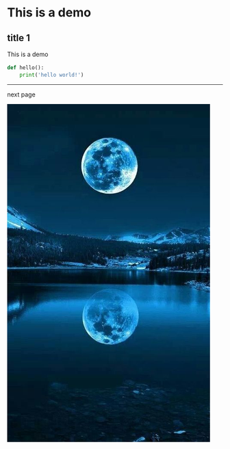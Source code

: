 # This is a demo

## title 1

This is a demo

```python
def hello():
    print('hello world!')
```

---

next page

![image](/data/static/img.jpg)